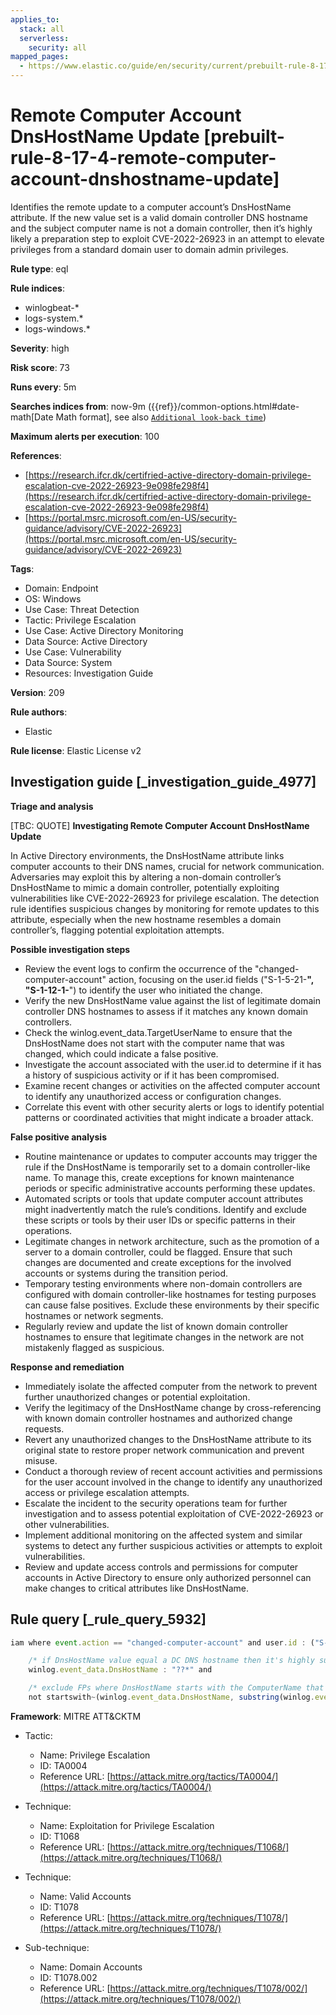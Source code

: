 ```yaml
---
applies_to:
  stack: all
  serverless:
    security: all
mapped_pages:
  - https://www.elastic.co/guide/en/security/current/prebuilt-rule-8-17-4-remote-computer-account-dnshostname-update.html
---
```


# Remote Computer Account DnsHostName Update [prebuilt-rule-8-17-4-remote-computer-account-dnshostname-update]

Identifies the remote update to a computer account’s DnsHostName attribute. If the new value set is a valid domain controller DNS hostname and the subject computer name is not a domain controller, then it’s highly likely a preparation step to exploit CVE-2022-26923 in an attempt to elevate privileges from a standard domain user to domain admin privileges.

**Rule type**: eql

**Rule indices**:

* winlogbeat-*
* logs-system.*
* logs-windows.*

**Severity**: high

**Risk score**: 73

**Runs every**: 5m

**Searches indices from**: now-9m ({{ref}}/common-options.html#date-math[Date Math format], see also [`Additional look-back time`](docs-content://solutions/security/detect-and-alert/create-detection-rule.md#rule-schedule))

**Maximum alerts per execution**: 100

**References**:

* [https://research.ifcr.dk/certifried-active-directory-domain-privilege-escalation-cve-2022-26923-9e098fe298f4](https://research.ifcr.dk/certifried-active-directory-domain-privilege-escalation-cve-2022-26923-9e098fe298f4)
* [https://portal.msrc.microsoft.com/en-US/security-guidance/advisory/CVE-2022-26923](https://portal.msrc.microsoft.com/en-US/security-guidance/advisory/CVE-2022-26923)

**Tags**:

* Domain: Endpoint
* OS: Windows
* Use Case: Threat Detection
* Tactic: Privilege Escalation
* Use Case: Active Directory Monitoring
* Data Source: Active Directory
* Use Case: Vulnerability
* Data Source: System
* Resources: Investigation Guide

**Version**: 209

**Rule authors**:

* Elastic

**Rule license**: Elastic License v2

## Investigation guide [_investigation_guide_4977]

**Triage and analysis**

[TBC: QUOTE]
**Investigating Remote Computer Account DnsHostName Update**

In Active Directory environments, the DnsHostName attribute links computer accounts to their DNS names, crucial for network communication. Adversaries may exploit this by altering a non-domain controller’s DnsHostName to mimic a domain controller, potentially exploiting vulnerabilities like CVE-2022-26923 for privilege escalation. The detection rule identifies suspicious changes by monitoring for remote updates to this attribute, especially when the new hostname resembles a domain controller’s, flagging potential exploitation attempts.

**Possible investigation steps**

* Review the event logs to confirm the occurrence of the "changed-computer-account" action, focusing on the user.id fields ("S-1-5-21-**", "S-1-12-1-**") to identify the user who initiated the change.
* Verify the new DnsHostName value against the list of legitimate domain controller DNS hostnames to assess if it matches any known domain controllers.
* Check the winlog.event_data.TargetUserName to ensure that the DnsHostName does not start with the computer name that was changed, which could indicate a false positive.
* Investigate the account associated with the user.id to determine if it has a history of suspicious activity or if it has been compromised.
* Examine recent changes or activities on the affected computer account to identify any unauthorized access or configuration changes.
* Correlate this event with other security alerts or logs to identify potential patterns or coordinated activities that might indicate a broader attack.

**False positive analysis**

* Routine maintenance or updates to computer accounts may trigger the rule if the DnsHostName is temporarily set to a domain controller-like name. To manage this, create exceptions for known maintenance periods or specific administrative accounts performing these updates.
* Automated scripts or tools that update computer account attributes might inadvertently match the rule’s conditions. Identify and exclude these scripts or tools by their user IDs or specific patterns in their operations.
* Legitimate changes in network architecture, such as the promotion of a server to a domain controller, could be flagged. Ensure that such changes are documented and create exceptions for the involved accounts or systems during the transition period.
* Temporary testing environments where non-domain controllers are configured with domain controller-like hostnames for testing purposes can cause false positives. Exclude these environments by their specific hostnames or network segments.
* Regularly review and update the list of known domain controller hostnames to ensure that legitimate changes in the network are not mistakenly flagged as suspicious.

**Response and remediation**

* Immediately isolate the affected computer from the network to prevent further unauthorized changes or potential exploitation.
* Verify the legitimacy of the DnsHostName change by cross-referencing with known domain controller hostnames and authorized change requests.
* Revert any unauthorized changes to the DnsHostName attribute to its original state to restore proper network communication and prevent misuse.
* Conduct a thorough review of recent account activities and permissions for the user account involved in the change to identify any unauthorized access or privilege escalation attempts.
* Escalate the incident to the security operations team for further investigation and to assess potential exploitation of CVE-2022-26923 or other vulnerabilities.
* Implement additional monitoring on the affected system and similar systems to detect any further suspicious activities or attempts to exploit vulnerabilities.
* Review and update access controls and permissions for computer accounts in Active Directory to ensure only authorized personnel can make changes to critical attributes like DnsHostName.


## Rule query [_rule_query_5932]

```js
iam where event.action == "changed-computer-account" and user.id : ("S-1-5-21-*", "S-1-12-1-*") and

    /* if DnsHostName value equal a DC DNS hostname then it's highly suspicious */
    winlog.event_data.DnsHostName : "??*" and

    /* exclude FPs where DnsHostName starts with the ComputerName that was changed */
    not startswith~(winlog.event_data.DnsHostName, substring(winlog.event_data.TargetUserName, 0, length(winlog.event_data.TargetUserName) - 1))
```

**Framework**: MITRE ATT&CKTM

* Tactic:

    * Name: Privilege Escalation
    * ID: TA0004
    * Reference URL: [https://attack.mitre.org/tactics/TA0004/](https://attack.mitre.org/tactics/TA0004/)

* Technique:

    * Name: Exploitation for Privilege Escalation
    * ID: T1068
    * Reference URL: [https://attack.mitre.org/techniques/T1068/](https://attack.mitre.org/techniques/T1068/)

* Technique:

    * Name: Valid Accounts
    * ID: T1078
    * Reference URL: [https://attack.mitre.org/techniques/T1078/](https://attack.mitre.org/techniques/T1078/)

* Sub-technique:

    * Name: Domain Accounts
    * ID: T1078.002
    * Reference URL: [https://attack.mitre.org/techniques/T1078/002/](https://attack.mitre.org/techniques/T1078/002/)



